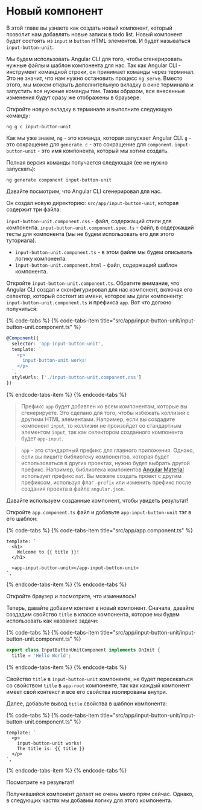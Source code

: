 # Новый компонент

В этой главе вы узнаете как создать новый компонент, который позволит нам добавлять новые записи в todo list. Новый компонент будет состоять из `input` и `button` HTML элементов. И будет называться `input-button-unit`.

Мы будем использовать Angular CLI для того, чтобы сгенерировать нужные файлы и шаблон компонента для нас. Так как Angular CLI - инструмент командной строки, он принимает команды через терминал. Это не значит, что нам нужно остановить процесс `ng serve`. Вместо этого, мы можем открыть дополнительную вкладку в окне терминала и запустить все нужные команды там. Таким образом, все внесенные изменения будут сразу же отображены в браузере.

Откройте новую вкладку в терминале и выполните следующую команду:

```text
ng g c input-button-unit
```

Как мы уже знаем, `ng` - это команда, которая запускает Angular CLI. `g` - это сокращение для `generate`. `c` - это сокращение для `component`. `input-button-unit` - это имя компонента, который мы хотим создать.

Полная версия команды получается следующая (ее не нужно запускать):

```text
ng generate component input-button-unit
```
Давайте посмотрим, что Angular CLI сгенерировал для нас.

Он создал новую директорию: `src/app/input-button-unit`, которая содержит три файла:

`input-button-unit.component.css` - файл, содержащий стили для компонента.
`input-button-unit.component.spec.ts` - файл, в содержащий тесты для компонента (мы не будем использовать его для этого туториала).
* `input-button-unit.component.ts` - в этом файле мы будем описывать логику компонента.
* `input-button-unit.component.html` - файл, содержащий шаблон компонента.

Откройте `input-button-unit.component.ts`. Обратите внимание, что Angular CLI создал и сконфигурировал для нас компонент, включая его селектор, который состоит из имени, которое мы дали компоненту: `input-button-unit.component.ts` и префикса `app`. Вот что должно получиться:

{% code-tabs %}
{% code-tabs-item title="src/app/input-button-unit/input-button-unit.component.ts" %}
```typescript
@Component({
  selector: 'app-input-button-unit',
  template: `
    <p>
      input-button-unit works!
    </p>
  `,
  styleUrls: ['./input-button-unit.component.css']
})
```
{% endcode-tabs-item %}
{% endcode-tabs %}

> Префикс `app` будет добавлен ко всем компонентам, которые вы сгенерируете. Это сделано для того, чтобы избежать коллизий с другими HTML элементами. Например, если вы создадите компонент `input`, то коллизии не произойдет со стандартным элементом `input`, так как селектором созданного компонента будет `app-input`.

> `app` - это стандартный префикс для главного приложения. Однако, если вы пишите библиотеку компонентов, которая будет использоваться в других проектах, нужно будет выбрать другой префикс. Например, библиотека компонентов [Angular Material](https://material.angular.io/) использует префикс `mat`. Вы можете создать проект с другим префиксом, используя флаг `—prefix` или изменить префикс после создания проекта в файле `angular.json`.

Давайте используем созданные компонент, чтобы увидеть результат!

Откройте `app.component.ts` файл и добавьте `app-input-button-unit` тэг в его шаблон:

{% code-tabs %}
{% code-tabs-item title="src/app/app.component.ts" %}
```markup
template: `
  <h1>
    Welcome to {{ title }}!
  </h1>

  <app-input-button-unit></app-input-button-unit>
`,
```
{% endcode-tabs-item %}
{% endcode-tabs %}

Откройте браузер и посмотрите, что изменилось!

Теперь, давайте добавим контент в новый компонент. Сначала, давайте создадим свойство `title` в классе компонента, которое мы будем использовать как название задачи:

{% code-tabs %}
{% code-tabs-item title="src/app/input-button-unit/input-button-unit.component.ts" %}
```typescript
export class InputButtonUnitComponent implements OnInit {
  title = 'Hello World';
```
{% endcode-tabs-item %}
{% endcode-tabs %}

Свойство `title` в `input-button-unit` компоненте, не будет пересекаться со свойством `title` в `app-root` компоненте, так как каждый компонент имеет свой контекст и все его свойства изолированы внутри.

Далее, добавьте вывод `title` свойства в шаблон компонента:

{% code-tabs %}
{% code-tabs-item title="src/app/input-button-unit/input-button-unit.component.ts" %}
```markup
template: `
  <p>
    input-button-unit works!
    The title is: {{ title }}
  </p>
`,
```
{% endcode-tabs-item %}
{% endcode-tabs %}

Посмотрите на результат!

Получившийся компонент делает не очень много прям сейчас. Однако, в следующих частях мы добавим логику для этого компонента.
